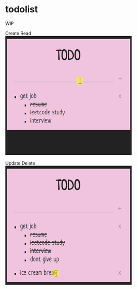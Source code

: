 # todolist
WIP 

Create Read <br>
<img src="create_read.gif" width="400" height="375"/>

Update Delete <br>
<img src="update_delete.gif" width="400" height="375"/>


